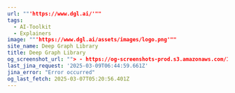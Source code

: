 ```yaml
---
url: ""'https://www.dgl.ai/'""
tags:
  - AI-Toolkit
  - Explainers
image: ""'https://www.dgl.ai/assets/images/logo.png'""
site_name: Deep Graph Library
title: Deep Graph Library
og_screenshot_url: ""> - https://og-screenshots-prod.s3.amazonaws.com/1366x768/80/false/c3e026fc8481d967d8802572a2c2b295ae6e9f7394215744eadc77d2df359f27.jpeg""
last_jina_request: '2025-03-09T06:44:59.661Z'
jina_error: "Error occurred"
og_last_fetch: 2025-03-07T05:20:56.401Z
---
```


